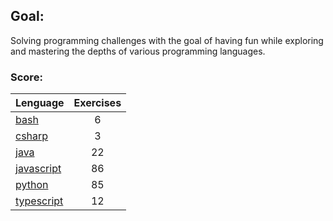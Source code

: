 ## Goal:
Solving programming challenges with the goal of having fun while exploring and mastering the depths of various programming languages.

### Score:
| Lenguage | Exercises |
|---|:---:|
| [bash](/bash) | 6 |
| [csharp](/csharp) | 3 |
| [java](/java) | 22 |
| [javascript](/javascript) | 86 |
| [python](/python) | 85 |
| [typescript](/typescript) | 12 |

